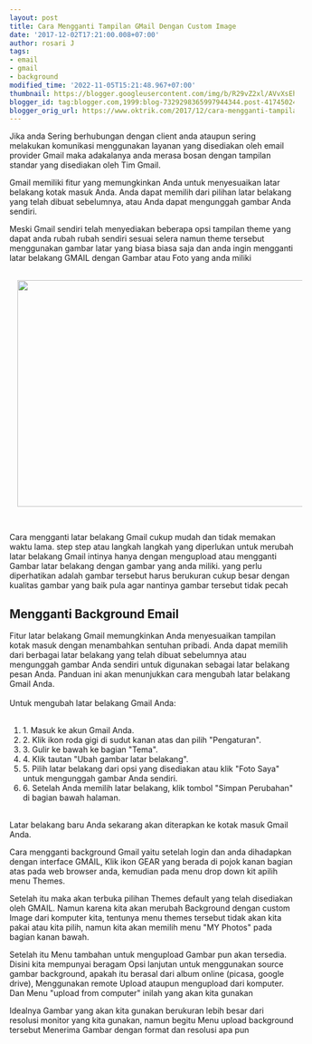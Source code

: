 ```yaml
---
layout: post
title: Cara Mengganti Tampilan GMail Dengan Custom Image
date: '2017-12-02T17:21:00.008+07:00'
author: rosari J
tags:
- email
- gmail
- background
modified_time: '2022-11-05T15:21:48.967+07:00'
thumbnail: https://blogger.googleusercontent.com/img/b/R29vZ2xl/AVvXsEhcPqhWhptobrsboi1wK2F5A-h-mnXQ3bzsk9lG1S7rSmZJOXEBj_a0V23wYSyJD2D9sPKCvhL1w88NKErJ8woPuf-wJ4zsXNi_4_LMwa50q7_sDr-vERAifwDsmei4U60H1FF4Ji0gkgzV3av6rvQeoiL7EvY5x87zQGVgMnfweImJDsNbfNSYDRLqYQ/s72-w640-c-h400/gmail-1-800x500.jpg
blogger_id: tag:blogger.com,1999:blog-7329298365997944344.post-4174502484577752412
blogger_orig_url: https://www.oktrik.com/2017/12/cara-mengganti-tampilan-gmail-dengan.html
---
```


<p>Jika anda Sering berhubungan dengan client anda ataupun sering melakukan komunikasi menggunakan layanan yang disediakan oleh email provider Gmail maka adakalanya anda merasa bosan dengan tampilan standar yang disediakan oleh Tim Gmail.</p><p>Gmail memiliki fitur yang memungkinkan Anda untuk menyesuaikan latar belakang kotak masuk Anda. Anda dapat memilih dari pilihan latar belakang yang telah dibuat sebelumnya, atau Anda dapat mengunggah gambar Anda sendiri. <br /></p><p>Meski Gmail sendiri telah menyediakan beberapa opsi tampilan theme yang dapat anda rubah rubah sendiri sesuai selera namun theme tersebut menggunakan gambar latar yang biasa biasa saja dan anda ingin mengganti latar belakang GMAIL dengan Gambar atau Foto yang anda miliki</p><p>&nbsp;<a href="https://blogger.googleusercontent.com/img/b/R29vZ2xl/AVvXsEhcPqhWhptobrsboi1wK2F5A-h-mnXQ3bzsk9lG1S7rSmZJOXEBj_a0V23wYSyJD2D9sPKCvhL1w88NKErJ8woPuf-wJ4zsXNi_4_LMwa50q7_sDr-vERAifwDsmei4U60H1FF4Ji0gkgzV3av6rvQeoiL7EvY5x87zQGVgMnfweImJDsNbfNSYDRLqYQ/s800/gmail-1-800x500.jpg" style="margin-left: 1em; margin-right: 1em;"><img border="0" data-original-height="500" data-original-width="800" height="400" src="https://blogger.googleusercontent.com/img/b/R29vZ2xl/AVvXsEhcPqhWhptobrsboi1wK2F5A-h-mnXQ3bzsk9lG1S7rSmZJOXEBj_a0V23wYSyJD2D9sPKCvhL1w88NKErJ8woPuf-wJ4zsXNi_4_LMwa50q7_sDr-vERAifwDsmei4U60H1FF4Ji0gkgzV3av6rvQeoiL7EvY5x87zQGVgMnfweImJDsNbfNSYDRLqYQ/w640-h400/gmail-1-800x500.jpg" width="640" /></a></p><br /><p></p><p>Cara mengganti latar belakang Gmail cukup mudah dan tidak memakan waktu lama. step step atau langkah langkah yang diperlukan untuk merubah latar belakang Gmail intinya hanya dengan mengupload atau mengganti Gambar latar belakang dengan gambar yang anda miliki. yang perlu diperhatikan adalah gambar tersebut harus berukuran cukup besar dengan kualitas gambar yang baik pula agar nantinya gambar tersebut tidak pecah</p><h2 style="text-align: left;">Mengganti Background Email <br /></h2>Fitur latar belakang Gmail memungkinkan Anda menyesuaikan tampilan kotak masuk dengan menambahkan sentuhan pribadi. Anda dapat memilih dari berbagai latar belakang yang telah dibuat sebelumnya atau mengunggah gambar Anda sendiri untuk digunakan sebagai latar belakang pesan Anda. Panduan ini akan menunjukkan cara mengubah latar belakang Gmail Anda.<br /><br />Untuk mengubah latar belakang Gmail Anda:<br /><br /><ol style="text-align: left;"><li>1. Masuk ke akun Gmail Anda.</li><li>2. Klik ikon roda gigi di sudut kanan atas dan pilih "Pengaturan".</li><li>3. Gulir ke bawah ke bagian "Tema".</li><li>4. Klik tautan "Ubah gambar latar belakang".</li><li>5. Pilih latar belakang dari opsi yang disediakan atau klik "Foto Saya" untuk mengunggah gambar Anda sendiri.</li><li>6. Setelah Anda memilih latar belakang, klik tombol "Simpan Perubahan" di bagian bawah halaman.</li></ol><br />Latar belakang baru Anda sekarang akan diterapkan ke kotak masuk Gmail Anda.<p>Cara mengganti background Gmail yaitu setelah login dan anda dihadapkan dengan interface GMAIL, Klik ikon GEAR yang berada di pojok kanan bagian atas pada web browser anda, kemudian pada menu drop down kit apilih menu Themes.</p><p>Setelah itu maka akan terbuka pilihan Themes default yang telah disediakan oleh GMAIL. Namun karena kita akan merubah Background dengan custom Image dari komputer kita, tentunya menu themes tersebut tidak akan kita pakai atau kita pilih, namun kita akan memilih menu "MY Photos" pada bagian kanan bawah.</p><p>Setelah itu Menu tambahan untuk mengupload Gambar pun akan tersedia. Disini kita mempunyai beragam Opsi lanjutan untuk menggunakan source gambar background, apakah itu berasal dari album online (picasa, google drive), Menggunakan remote Upload ataupun mengupload dari komputer. Dan Menu "upload from computer" inilah yang akan kita gunakan</p><p>Idealnya Gambar yang akan kita gunakan berukuran lebih besar dari resolusi monitor yang kita gunakan, namun begitu Menu upload background tersebut Menerima Gambar dengan format dan resolusi apa pun</p><p>&nbsp;</p><p>&nbsp;</p>